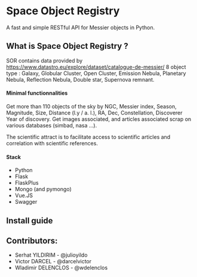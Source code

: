# Space Object Registry 
A fast and simple RESTful API for Messier objects in Python.

## What is Space Object Registry ? 

SOR contains data provided by https://www.datastro.eu/explore/dataset/catalogue-de-messier/ 8 object type : Galaxy, Globular Cluster, Open Cluster, Emission Nebula, Planetary Nebula, Reflection Nebula, Double star, Supernova remnant.


#### Minimal functionnalities
Get more than 110 objects of the sky by NGC, Messier index, Season, Magnitude, Size, Distance (l.y / a. l.), RA, Dec, Constellation, Discoverer Year of discovery. Get images associated, and articles associated scrap on various databases (simbad, nasa ...).

The scientific attract is to facilitate access to scientific articles and correlation with scientific references. 

#### Stack
- Python 
- Flask
- FlaskPlus
- Mongo (and pymongo)
- Vue.JS
- Swagger

## Install guide


## Contributors: 
- Serhat YILDIRIM - @julioyildo
- Victor DARCEL - @darcelvictor
- Wladimir DELENCLOS - @wdelenclos